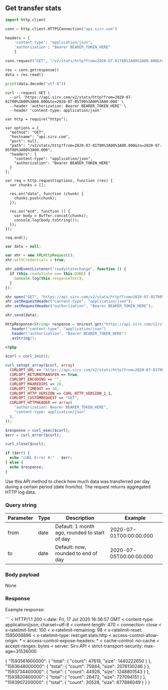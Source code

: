 ## Get transfer stats

```python
import http.client

conn = http.client.HTTPSConnection("api.sirv.com")

headers = {
    'content-type': "application/json",
    'authorization': "Bearer BEARER_TOKEN_HERE"
    }

conn.request("GET", "/v2/stats/http?from=2020-07-01T00%3A00%3A00.000&to=2020-07-05T00%3A00%3A00.000", headers=headers)

res = conn.getresponse()
data = res.read()

print(data.decode("utf-8"))
```

```shell
curl --request GET \
  --url 'https://api.sirv.com/v2/stats/http?from=2020-07-01T00%3A00%3A00.000&to=2020-07-05T00%3A00%3A00.000' \
  --header 'authorization: Bearer BEARER_TOKEN_HERE' \
  --header 'content-type: application/json'
```

```javascript--node
var http = require("https");

var options = {
  "method": "GET",
  "hostname": "api.sirv.com",
  "port": null,
  "path": "/v2/stats/http?from=2020-07-01T00%3A00%3A00.000&to=2020-07-05T00%3A00%3A00.000",
  "headers": {
    "content-type": "application/json",
    "authorization": "Bearer BEARER_TOKEN_HERE"
  }
};

var req = http.request(options, function (res) {
  var chunks = [];

  res.on("data", function (chunk) {
    chunks.push(chunk);
  });

  res.on("end", function () {
    var body = Buffer.concat(chunks);
    console.log(body.toString());
  });
});

req.end();
```

```javascript
var data = null;

var xhr = new XMLHttpRequest();
xhr.withCredentials = true;

xhr.addEventListener("readystatechange", function () {
  if (this.readyState === this.DONE) {
    console.log(this.responseText);
  }
});

xhr.open("GET", "https://api.sirv.com/v2/stats/http?from=2020-07-01T00%3A00%3A00.000&to=2020-07-05T00%3A00%3A00.000");
xhr.setRequestHeader("content-type", "application/json");
xhr.setRequestHeader("authorization", "Bearer BEARER_TOKEN_HERE");

xhr.send(data);
```

```java
HttpResponse<String> response = Unirest.get("https://api.sirv.com/v2/stats/http?from=2020-07-01T00%3A00%3A00.000&to=2020-07-05T00%3A00%3A00.000")
  .header("content-type", "application/json")
  .header("authorization", "Bearer BEARER_TOKEN_HERE")
  .asString();
```

```php
<?php

$curl = curl_init();

curl_setopt_array($curl, array(
  CURLOPT_URL => "https://api.sirv.com/v2/stats/http?from=2020-07-01T00%3A00%3A00.000&to=2020-07-05T00%3A00%3A00.000",
  CURLOPT_RETURNTRANSFER => true,
  CURLOPT_ENCODING => "",
  CURLOPT_MAXREDIRS => 10,
  CURLOPT_TIMEOUT => 30,
  CURLOPT_HTTP_VERSION => CURL_HTTP_VERSION_1_1,
  CURLOPT_CUSTOMREQUEST => "GET",
  CURLOPT_HTTPHEADER => array(
    "authorization: Bearer BEARER_TOKEN_HERE",
    "content-type: application/json"
  ),
));

$response = curl_exec($curl);
$err = curl_error($curl);

curl_close($curl);

if ($err) {
  echo "cURL Error #:" . $err;
} else {
  echo $response;
}
```

Use this API method to check how much data was transferred per day during a certain period (date from/to). The request returns aggregated HTTP log data.

### Query string


Parameter | Type | Description | Example
--------- | ---- | ----------- | ------- 
from | date | Default: 1 month ago, rounded to start of day | 2020-07-01T00:00:00.000
to | date | Default: now, rounded to end of day | 2020-07-05T00:00:00.000


### Body payload


None


### Response

Example response:

<div class="center-column"></div>
```
< HTTP/1.1 200
< date: Fri, 17 Jul 2020 16:36:57 GMT
< content-type: application/json; charset=utf-8
< content-length: 470
< connection: close
< x-ratelimit-limit: 100
< x-ratelimit-remaining: 98
< x-ratelimit-reset: 1595006896
< x-ratelimit-type: rest:get:stats:http
< access-control-allow-origin: *
< access-control-expose-headers: *
< cache-control: no-cache
< accept-ranges: bytes
< server: Sirv.API
< strict-transport-security: max-age=31536000

{
  "1593561600000": {
    "total": {
      "count": 47619,
      "size": 1440222650
    }
  },
  "1593648000000": {
    "total": {
      "count": 75944,
      "size": 2078130246
    }
  },
  "1593734400000": {
    "total": {
      "count": 44928,
      "size": 1248801543
    }
  },
  "1593820800000": {
    "total": {
      "count": 26472,
      "size": 727094151
    }
  },
  "1593907200000": {
    "total": {
      "count": 30528,
      "size": 877886049
    }
  }
}
```
